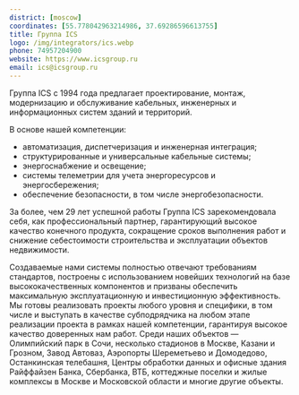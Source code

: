 ```yaml
---
district: [moscow]
coordinates: [55.778042963214986, 37.69286596613755]
title: Группа ICS
logo: /img/integrators/ics.webp
phone: 74957204900
website: https://www.icsgroup.ru
email: ics@icsgroup.ru
---
```


Группа ICS с 1994 года предлагает проектирование, монтаж, модернизацию и обслуживание кабельных, инженерных и информационных систем зданий и территорий.


В основе нашей компетенции:
* автоматизация, диспетчеризация и инженерная интеграция;
* структурированные и универсальные кабельные системы;
* энергоснабжение и освещение;
* системы телеметрии для учета энергоресурсов и энергосбережения;
* обеспечение безопасности, в том числе энергобезопасности.

За более, чем 29 лет успешной работы Группа ICS зарекомендовала себя, как профессиональный партнер, гарантирующий высокое качество конечного продукта, сокращение сроков выполнения работ и снижение себестоимости строительства и эксплуатации объектов недвижимости.

Создаваемые нами системы полностью отвечают требованиям стандартов, построены с использованием новейших технологий на базе высококачественных компонентов и призваны обеспечить максимальную эксплуатационную и инвестиционную эффективность.
Мы готовы реализовать проекты любого уровня и специфики, в том числе и выступать в качестве субподрядчика на любом этапе реализации проекта в рамках нашей компетенции, гарантируя высокое качество доверенных нам работ.
Среди наших объектов — Олимпийский парк в Сочи, несколько стадионов в Москве, Казани и Грозном, Завод Автоваз, Аэропорты Шереметьево и Домодедово, Останкинская телебашня, Центры обработки данных и офисные здания Райффайзен Банка, Сбербанка, ВТБ, коттеджные поселки и жилые комплексы в Москве и Московской области и многие другие объекты.
